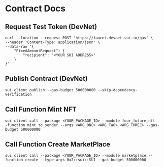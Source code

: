 # Contract Docs

## Request Test Token (DevNet)
```
curl --location --request POST 'https://faucet.devnet.sui.io/gas' \
--header 'Content-Type: application/json' \
--data-raw '{
    "FixedAmountRequest": {
        "recipient": "<YOUR SUI ADDRESS>"
    }
}'
```

## Publish Contract (DevNet)
```
sui client publish --gas-budget 500000000 --skip-dependency-verification
``` 

## Call Function Mint NFT
```
sui client call --package <YOUR_PACKAGE_ID> --module four_future_nft --function mint_to_sender --args <ARG_ONE> <ARG_TWO> <ARG_THREE> --gas-budget 500000000 
```

## Call Function Create MarketPlace
```
sui client call --package <YOUR_PACKAGE_ID> --module marketplace --function create --type-args 0x2::sui::SUI --gas-budget 500000000
```
